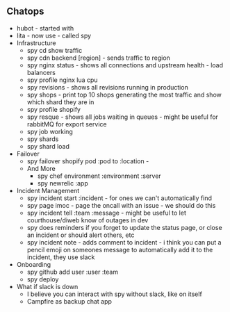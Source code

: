 Chatops
---
* hubot - started with
* lita - now use - called spy
* Infrastructure
  * spy cd show traffic
  * spy cdn backend [region] - sends traffic to region
  * spy nginx status - shows all connections and upstream health - load balancers
  * spy profile nginx lua cpu
  * spy revisions - shows all revisions running in production
  * spy shops - print top 10 shops generating the most traffic and show which shard they are in
  * spy profile shopify
  * spy resque - shows all jobs waiting in queues - might be useful for rabbitMQ for export service
  * spy job working
  * spy shards
  * spy shard load
* Failover
  * spy failover shopify pod :pod to :location -
  * And More
    * spy chef environment :environment :server
    * spy newrelic :app
* Incident Management
  * spy incident start :incident - for ones we can't automatically find
  * spy page imoc - page the oncall with an issue - we should do this
  * spy incident tell :team :message - might be useful to let courthouse/diweb know of outages in dev
  * spy does reminders if you forget to update the status page, or close an incident or should alert others, etc
  * spy incident note - adds comment to incident - i think you can put a pencil emoji on someones message to automatically add
    it to the incident, they use slack
* Onboarding
  * spy github add user :user :team
  * spy deploy
* What if slack is down
  * I believe you can interact with spy without slack, like on itself
  * Campfire as backup chat app

